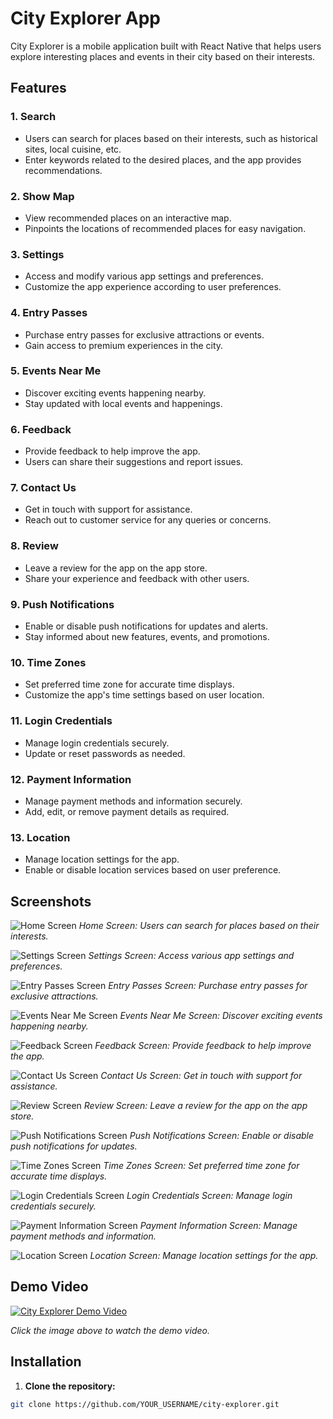 # City Explorer App

City Explorer is a mobile application built with React Native that helps users explore interesting places and events in their city based on their interests.

## Features

### 1. Search
- Users can search for places based on their interests, such as historical sites, local cuisine, etc.
- Enter keywords related to the desired places, and the app provides recommendations.

### 2. Show Map
- View recommended places on an interactive map.
- Pinpoints the locations of recommended places for easy navigation.

### 3. Settings
- Access and modify various app settings and preferences.
- Customize the app experience according to user preferences.

### 4. Entry Passes
- Purchase entry passes for exclusive attractions or events.
- Gain access to premium experiences in the city.

### 5. Events Near Me
- Discover exciting events happening nearby.
- Stay updated with local events and happenings.

### 6. Feedback
- Provide feedback to help improve the app.
- Users can share their suggestions and report issues.

### 7. Contact Us
- Get in touch with support for assistance.
- Reach out to customer service for any queries or concerns.

### 8. Review
- Leave a review for the app on the app store.
- Share your experience and feedback with other users.

### 9. Push Notifications
- Enable or disable push notifications for updates and alerts.
- Stay informed about new features, events, and promotions.

### 10. Time Zones
- Set preferred time zone for accurate time displays.
- Customize the app's time settings based on user location.

### 11. Login Credentials
- Manage login credentials securely.
- Update or reset passwords as needed.

### 12. Payment Information
- Manage payment methods and information securely.
- Add, edit, or remove payment details as required.

### 13. Location
- Manage location settings for the app.
- Enable or disable location services based on user preference.

## Screenshots

![Home Screen](Screenshots/home_screen.png)
*Home Screen: Users can search for places based on their interests.*

![Settings Screen](Screenshots/settings.png)
*Settings Screen: Access various app settings and preferences.*

![Entry Passes Screen](Screenshots/entry_passes_screen.png)
*Entry Passes Screen: Purchase entry passes for exclusive attractions.*

![Events Near Me Screen](Screenshots/events_near_me.png)
*Events Near Me Screen: Discover exciting events happening nearby.*

![Feedback Screen](screenshots/feedback_screen.png)
*Feedback Screen: Provide feedback to help improve the app.*

![Contact Us Screen](screenshots/contact_us_screen.png)
*Contact Us Screen: Get in touch with support for assistance.*

![Review Screen](screenshots/review_screen.png)
*Review Screen: Leave a review for the app on the app store.*

![Push Notifications Screen](screenshots/push_notifications_screen.png)
*Push Notifications Screen: Enable or disable push notifications for updates.*

![Time Zones Screen](screenshots/time_zones_screen.png)
*Time Zones Screen: Set preferred time zone for accurate time displays.*

![Login Credentials Screen](screenshots/login_credentials_screen.png)
*Login Credentials Screen: Manage login credentials securely.*

![Payment Information Screen](screenshots/payment_info_screen.png)
*Payment Information Screen: Manage payment methods and information.*

![Location Screen](screenshots/location_screen.png)
*Location Screen: Manage location settings for the app.*

## Demo Video

[![City Explorer Demo Video](https://img.youtube.com/vi/YOUR_VIDEO_ID_HERE/0.jpg)](https://www.youtube.com/watch?v=YOUR_VIDEO_ID_HERE)

*Click the image above to watch the demo video.*

## Installation

1. **Clone the repository:**

```bash
git clone https://github.com/YOUR_USERNAME/city-explorer.git

